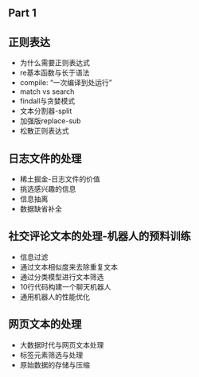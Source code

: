 Part 1
--------

##  正则表达

- 为什么需要正则表达式
- re基本函数与长于语法
- compile: “一次编译到处运行”
- match vs search
- findall与贪婪模式
- 文本分割器-split
- 加强版replace-sub
- 松散正则表达式

## 日志文件的处理

- 稀土掘金-日志文件的价值
- 挑选感兴趣的信息
- 信息抽离
- 数据缺省补全

## 社交评论文本的处理-机器人的预料训练

- 信息过滤
- 通过文本相似度来去除重复文本
- 通过分类模型进行文本筛选
- 10行代码构建一个聊天机器人
- 通用机器人的性能优化

## 网页文本的处理

- 大数据时代与网页文本处理
- 标签元素筛选与处理
- 原始数据的存储与压缩
